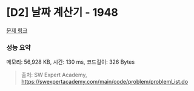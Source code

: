 # [D2] 날짜 계산기 - 1948 

[문제 링크](https://swexpertacademy.com/main/code/problem/problemDetail.do?contestProbId=AV5PnnU6AOsDFAUq) 

### 성능 요약

메모리: 56,928 KB, 시간: 130 ms, 코드길이: 326 Bytes



> 출처: SW Expert Academy, https://swexpertacademy.com/main/code/problem/problemList.do